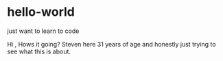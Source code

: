 # hello-world
just want to learn to code 

Hi , Hows it going? Steven here 31 years of age and honestly just trying to see what this is about. 
